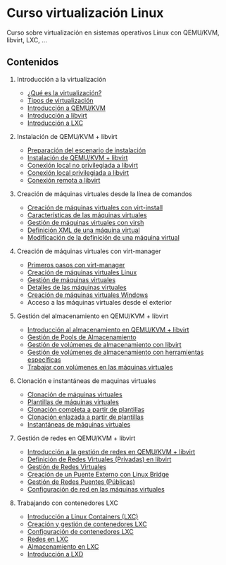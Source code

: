 # Curso virtualización Linux
Curso sobre virtualización en sistemas operativos Linux con QEMU/KVM, libvirt, LXC, ...

## Contenidos

1. Introducción a la virtualización
	* [¿Qué es la virtualización?](modulo1/virtualizacion.md)
	* [Tipos de virtualización](modulo1/tipos.md)
	* [Introducción a QEMU/KVM](modulo1/qemu-kvm.md)
	* [Introducción a libvirt](modulo1/libvirt.md)
	* [Introducción a LXC](modulo1/lxc.md)

2. Instalación de QEMU/KVM + libvirt
	* [Preparación del escenario de instalación](modulo2/escenario.md)
	* [Instalación de QEMU/KVM + libvirt](modulo2/instalacion.md)
	* [Conexión local no privilegiada a libvirt](modulo2/session.md)
	* [Conexión local privilegiada a libvirt](modulo2/system.md)
	* [Conexión remota a libvirt](modulo2/remoto.md)

3. Creación de máquinas virtuales desde la línea de comandos
	* [Creación de máquinas virtuales con virt-install](modulo3/virt-install.md)
	* [Características de las máquinas virtuales](modulo3/caracteristicas.md)
	* [Gestión de máquinas virtuales con virsh](modulo3/gestion.md)
	* [Definición XML de una máquina virtual](modulo3/xml.md)
	* [Modificación de la definición de una máquina virtual](modulo3/modificacion.md)

4. Creación de máquinas virtuales con virt-manager
	* [Primeros pasos con virt-manager](modulo4/instalacion.md)
	* [Creación de máquinas virtuales Linux](modulo4/linux.md)
	* [Gestión de máquinas virtuales](modulo4/gestion.md)
	* [Detalles de las máquinas virtuales](modulo4/detalles.md)
	* [Creación de máquinas virtuales Windows](modulo4/windows.md)
	* Acceso a las máquinas virtuales desde el exterior

5. Gestión del  almacenamiento en QEMU/KVM + libvirt
	* [Introducción al almacenamiento en QEMU/KVM + libvirt](modulo5/introduccion.md)
	* [Gestión de Pools de Almacenamiento](modulo5/pool.md)
	* [Gestión de volúmenes de almacenamiento con libvirt](modulo5/volumen1.md)
	* [Gestión de volúmenes de almacenamiento con herramientas específicas](modulo5/volumen2.md)
	* [Trabajar con volúmenes en las máquinas virtuales](modulo5/volumen-vm.md)

6. Clonación e instantáneas de maquinas virtuales
	* [Clonación de máquinas virtuales](modulo6/clonacion.md)
	* [Plantillas de máquinas virtuales](modulo6/template.md)	
	* [Clonación completa a partir de plantillas](modulo6/completa.md)
	* [Clonación enlazada a partir de plantillas](modulo6/ligera.md)
	* [Instantáneas de máquinas virtuales](modulo6/snapshot.md)
	
7. Gestión de redes en QEMU/KVM + libvirt
	* [Introducción a la gestión de redes en QEMU/KVM + libvirt](modulo7/introduccion.md)
	* [Definición de Redes Virtuales (Privadas) en libvirt](modulo7/definicion.md) 
	* [Gestión de Redes Virtuales](modulo7/virtuales.md)
	* [Creación de un Puente Externo con Linux Bridge](modulo7/bridge.md)
	* [Gestión de Redes Puentes (Públicas)](modulo7/puentes.md)
	* [Configuración de red en las máquinas virtuales](modulo7/configuracion.md)
	
8. Trabajando con contenedores LXC
	* [Introducción a Linux Containers (LXC)](modulo8/introduccion.md)
	* [Creación y gestión de contenedores LXC](modulo8/creacion.md)
	* [Configuración de contenedores LXC](modulo8/configuracion.md)
	* [Redes en LXC](modulo8/redes.md)
	* [Almacenamiento en LXC](modulo8/almacenamiento.md)
	* [Introducción a LXD](modulo8/lxd.md)

